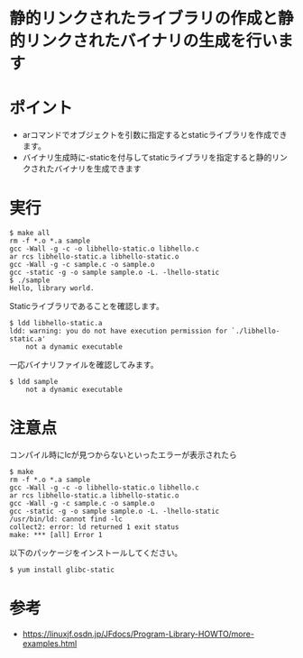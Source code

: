
# 静的リンクされたライブラリの作成と静的リンクされたバイナリの生成を行います

# ポイント
- arコマンドでオブジェクトを引数に指定するとstaticライブラリを作成できます。
- バイナリ生成時に-staticを付与してstaticライブラリを指定すると静的リンクされたバイナリを生成できます

# 実行
```
$ make all
rm -f *.o *.a sample
gcc -Wall -g -c -o libhello-static.o libhello.c
ar rcs libhello-static.a libhello-static.o
gcc -Wall -g -c sample.c -o sample.o
gcc -static -g -o sample sample.o -L. -lhello-static
$ ./sample 
Hello, library world.
```

Staticライブラリであることを確認します。
```
$ ldd libhello-static.a 
ldd: warning: you do not have execution permission for `./libhello-static.a'
	not a dynamic executable
```

一応バイナリファイルを確認してみます。
```
$ ldd sample
	not a dynamic executable
```

# 注意点
コンパイル時にlcが見つからないといったエラーが表示されたら
```
$ make
rm -f *.o *.a sample
gcc -Wall -g -c -o libhello-static.o libhello.c
ar rcs libhello-static.a libhello-static.o
gcc -Wall -g -c sample.c -o sample.o
gcc -static -g -o sample sample.o -L. -lhello-static
/usr/bin/ld: cannot find -lc
collect2: error: ld returned 1 exit status
make: *** [all] Error 1
```

以下のパッケージをインストールしてください。
```
$ yum install glibc-static
```

# 参考
- https://linuxjf.osdn.jp/JFdocs/Program-Library-HOWTO/more-examples.html
